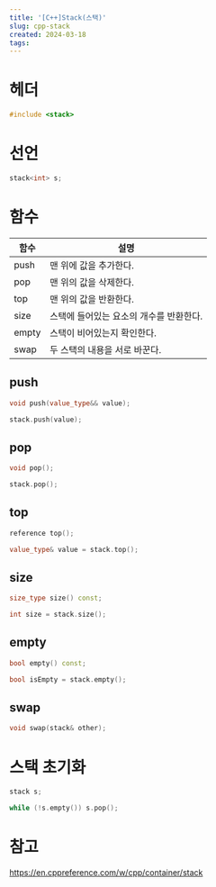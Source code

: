 ```yaml
---
title: '[C++]Stack(스택)'
slug: cpp-stack
created: 2024-03-18
tags:
---
```


# 헤더

```cpp
#include <stack>
```

# 선언

```cpp
stack<int> s;
```

# 함수

| 함수  | 설명                                    |
| ----- | --------------------------------------- |
| push  | 맨 위에 값을 추가한다.                  |
| pop   | 맨 위의 값을 삭제한다.                  |
| top   | 맨 위의 값을 반환한다.                  |
| size  | 스택에 들어있는 요소의 개수를 반환한다. |
| empty | 스택이 비어있는지 확인한다.             |
| swap  | 두 스택의 내용을 서로 바꾼다.           |

## push

```cpp
void push(value_type&& value);

stack.push(value);
```

## pop

```cpp
void pop();

stack.pop();
```

## top

```cpp
reference top();

value_type& value = stack.top();
```

## size

```cpp
size_type size() const;

int size = stack.size();
```

## empty

```cpp
bool empty() const;

bool isEmpty = stack.empty();
```

## swap

```cpp
void swap(stack& other);
```

# 스택 초기화

```cpp
stack s;

while (!s.empty()) s.pop();
```

# 참고

https://en.cppreference.com/w/cpp/container/stack
